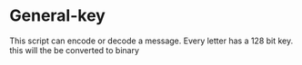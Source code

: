 # General-key
This script can encode or decode a message. Every letter has a 128 bit key. this will the be converted to binary 
